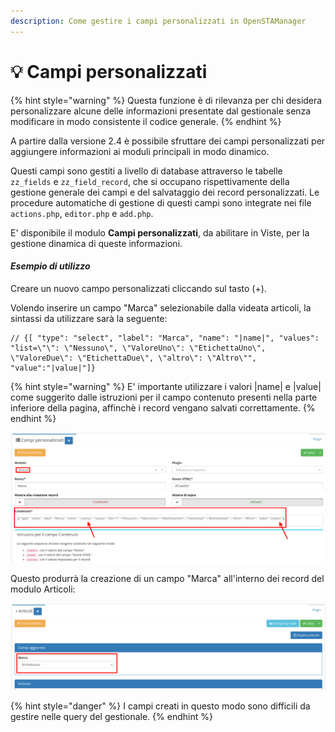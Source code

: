 ```yaml
---
description: Come gestire i campi personalizzati in OpenSTAManager
---
```


# 💡 Campi personalizzati

{% hint style="warning" %}
Questa funzione è di rilevanza per chi desidera personalizzare alcune delle informazioni presentate dal gestionale senza modificare in modo consistente il codice generale.
{% endhint %}

A partire dalla versione 2.4 è possibile sfruttare dei campi personalizzati per aggiungere informazioni ai moduli principali in modo dinamico.

Questi campi sono gestiti a livello di database attraverso le tabelle `zz_fields` e `zz_field_record`, che si occupano rispettivamente della gestione generale dei campi e del salvataggio dei record personalizzati. Le procedure automatiche di gestione di questi campi sono integrate nei file `actions.php`, `editor.php` e `add.php`.

E' disponibile il modulo **Campi personalizzati**, da abilitare in Viste, per la gestione dinamica di queste informazioni.

#### _**Esempio di utilizzo**_

Creare un nuovo campo personalizzati cliccando sul tasto (+).

Volendo inserire un campo "Marca" selezionabile dalla videata articoli, la sintassi da utilizzare sarà la seguente:

```
// {[ "type": "select", "label": "Marca", "name": "|name|", "values": "list=\"\": \"Nessuno\", \"ValoreUno\": \"EtichettaUno\", \"ValoreDue\": \"EtichettaDue\", \"altro\": \"Altro\"", "value":"|value|"]}
```

{% hint style="warning" %}
E' importante utilizzare i valori |name| e |value| come suggerito dalle istruzioni per il campo contenuto presenti nella parte inferiore della pagina, affinchè i record vengano salvati correttamente.
{% endhint %}

![](<../../../.gitbook/assets/image (26).png>)

Questo produrrà la creazione di un campo "Marca" all'interno dei record del modulo Articoli:

![](<../../../.gitbook/assets/image (48).png>)

{% hint style="danger" %}
I campi creati in questo modo sono difficili da gestire nelle query del gestionale.
{% endhint %}
